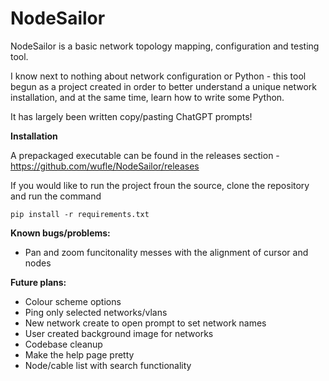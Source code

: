 # NodeSailor

NodeSailor is a basic network topology mapping, configuration and testing tool.  

I know next to nothing about network configuration or Python - this tool begun as a project created in order to better understand a unique network installation, and at the same time, learn how to write some Python.

It has largely been written copy/pasting ChatGPT prompts!    


**Installation**

A prepackaged executable can be found in the releases section - https://github.com/wufle/NodeSailor/releases

If you would like to run the project froun the source, clone the repository and run the command

`pip install -r requirements.txt`


**Known bugs/problems:**
- Pan and zoom funcitonality messes with the alignment of cursor and nodes

**Future plans:**
* Colour scheme options
* Ping only selected networks/vlans
* New network create to open prompt to set network names
* User created background image for networks
* Codebase cleanup
* Make the help page pretty
* Node/cable list with search functionality
  

